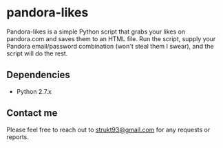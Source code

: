 # pandora-likes
Pandora-likes is a simple Python script that grabs your likes on pandora.com and saves them to an HTML file. Run the script,
supply your Pandora email/password combination (won't steal them I swear), and the script will do the rest.

## Dependencies
- Python 2.7.x

## Contact me
Please feel free to reach out to strukt93@gmail.com for any requests or reports.

